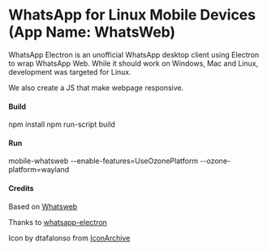 # WhatsApp for Linux Mobile Devices (App Name: WhatsWeb)
WhatsApp Electron is an unofficial WhatsApp desktop client using Electron to wrap WhatsApp Web. While it should work on Windows, Mac and Linux, development was targeted for Linux.

We also create a JS that make webpage responsive.

#### Build

npm install
npm run-script build

#### Run

mobile-whatsweb --enable-features=UseOzonePlatform --ozone-platform=wayland

#### Credits
Based on [Whatsweb](https://github.com/alefnode/ubports-apps/tree/master/whatsweb)

Thanks to [whatsapp-electron](https://github.com/kenxjy/whatsapp-electron)

Icon by dtafalonso from [IconArchive](http://www.iconarchive.com/show/android-l-icons-by-dtafalonso/WhatsApp-icon.html)

